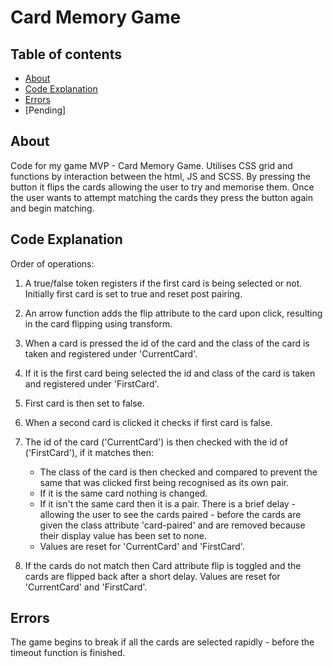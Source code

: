 # Card Memory Game

## Table of contents

- [About](#about)
- [Code Explanation](#code-Explanation)
- [Errors](#errors)
- [Pending]

## About

Code for my game MVP - Card Memory Game. Utilises CSS grid and functions by interaction between the html, JS and SCSS. By pressing the button it flips the cards allowing the user to try and memorise them. Once the user wants to attempt matching the cards they press the button again and begin matching.

## Code Explanation

Order of operations:

1. A true/false token registers if the first card is being selected or not. Initially first card is set to true and reset post pairing.
2. An arrow function adds the flip attribute to the card upon click, resulting in the card flipping using transform.
3. When a card is pressed the id of the card and the class of the card is taken and registered under 'CurrentCard'.
4. If it is the first card being selected the id and class of the card is taken and registered under 'FirstCard'.
5. First card is then set to false.
6. When a second card is clicked it checks if first card is false.
7. The id of the card ('CurrentCard') is then checked with the id of ('FirstCard'), if it matches then:

   - The class of the card is then checked and compared to prevent the same that was clicked first being recognised as its own pair.
   - If it is the same card nothing is changed.
   - If it isn't the same card then it is a pair. There is a brief delay - allowing the user to see the cards paired - before the cards are given the class attribute 'card-paired' and are removed because their display value has been set to none.
   - Values are reset for 'CurrentCard' and 'FirstCard'.

8. If the cards do not match then Card attribute flip is toggled and the cards are flipped back after a short delay. Values are reset for 'CurrentCard' and 'FirstCard'.

## Errors

The game begins to break if all the cards are selected rapidly - before the timeout function is finished.
